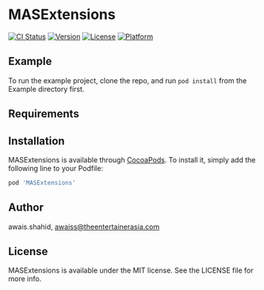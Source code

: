 # MASExtensions

[![CI Status](https://img.shields.io/travis/awais.shahid/MASExtensions.svg?style=flat)](https://travis-ci.org/awais.shahid/MASExtensions)
[![Version](https://img.shields.io/cocoapods/v/MASExtensions.svg?style=flat)](https://cocoapods.org/pods/MASExtensions)
[![License](https://img.shields.io/cocoapods/l/MASExtensions.svg?style=flat)](https://cocoapods.org/pods/MASExtensions)
[![Platform](https://img.shields.io/cocoapods/p/MASExtensions.svg?style=flat)](https://cocoapods.org/pods/MASExtensions)

## Example

To run the example project, clone the repo, and run `pod install` from the Example directory first.

## Requirements

## Installation

MASExtensions is available through [CocoaPods](https://cocoapods.org). To install
it, simply add the following line to your Podfile:

```ruby
pod 'MASExtensions'
```

## Author

awais.shahid, awaiss@theentertainerasia.com

## License

MASExtensions is available under the MIT license. See the LICENSE file for more info.
